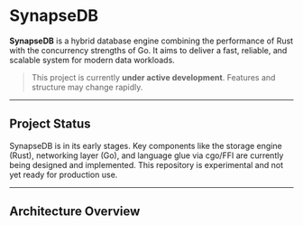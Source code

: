 # SynapseDB

**SynapseDB** is a hybrid database engine combining the performance of Rust with the concurrency strengths of Go. It aims to deliver a fast, reliable, and scalable system for modern data workloads.

>  This project is currently **under active development**. Features and structure may change rapidly.

---

## Project Status

SynapseDB is in its early stages. Key components like the storage engine (Rust), networking layer (Go), and language glue via cgo/FFI are currently being designed and implemented. This repository is experimental and not yet ready for production use.

---

## Architecture Overview

